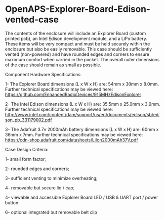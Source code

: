 # OpenAPS-Explorer-Board-Edison-vented-case

The contents of the enclosure will include an Explorer Board (custom printed pcb), an Intel Edison development module, and a LiPo battery. These items will be very compact and must be held securely within the enclosure but also be easily removable. This case should be sufficiently vented (non-powered) and have rounded edges and corners to ensure maximum comfort when carried in the pocket. The overall outer dimensions of the case should remain as small as possible.

Component Hardware Specifications:

1- The Explorer Board dimensions (L x W x H) are: 54mm x 30mm x 8.0mm. Further technical specifications may be viewed here: https://github.com/EnhancedRadioDevices/915MHzEdisonExplorer

2- The Intel Edison dimensions (L x W x H) are: 35.5mm x 25.0mm x 3.9mm. Further technical specifications may be viewed here: http://www.intel.com/content/dam/support/us/en/documents/edison/sb/edison_pb_331179002.pdf

3- The Adafruit 3.7v 2000mAh battery dimensions (L x W x H) are: 60mm x 36mm x 7mm. Further technical specifications may be viewed here: https://cdn-shop.adafruit.com/datasheets/LiIon2000mAh37V.pdf

Case Design Criteria:

1- small form factor;

2- rounded edges and corners;

3- sufficient venting to minimize overheating;

4- removable but secure lid / cap;

4- viewable and accessible Explorer Board LED / USB & UART port / power button

6- optional integrated but removable belt clip

